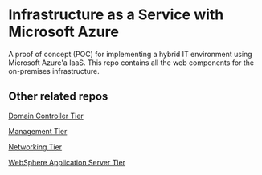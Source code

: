 # Infrastructure as a Service with Microsoft Azure
A proof of concept (POC) for implementing a hybrid IT environment using Microsoft Azure'a IaaS. This repo contains all the web components for the on-premises infrastructure.

## Other related repos
[Domain Controller Tier](https://github.com/rbernardino/InfraDC)

[Management Tier](https://github.com/rbernardino/InfraClient)

[Networking Tier](https://github.com/rbernardino/InfraNetworking)

[WebSphere Application Server Tier](https://github.com/rbernardino/InfraWebSphere)
